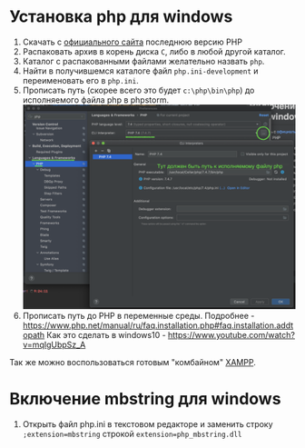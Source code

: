 # Установка php для windows
1. Скачать с [официального сайта](https://windows.php.net/download/) последнюю версию PHP
1. Распаковать архив в корень диска `С`, либо в любой другой каталог. 
1. Каталог с распакованными файлами желательно назвать `php`.
1. Найти в получившемся каталоге файл `php.ini-development` и переименовать его в `php.ini`.
1. Прописать путь (скорее всего это будет `c:\php\bin\php`) до исполняемого файла php в phpstorm.
  ![](pic/phpstorm-php.png)
1. Прописать путь до PHP в переменные среды. Подробнее -  https://www.php.net/manual/ru/faq.installation.php#faq.installation.addtopath 
Как это сделать в windows10 - https://www.youtube.com/watch?v=mqIgUbpSz_A 

Так же можно воспользоваться готовым "комбайном" [XAMPP](https://www.apachefriends.org/ru/download.html). 

# Включение mbstring для windows
1. Открыть файл php.ini в текстовом редакторе и заменить строку `;extension=mbstring` 
   строкой `extension=php_mbstring.dll`
   
   
